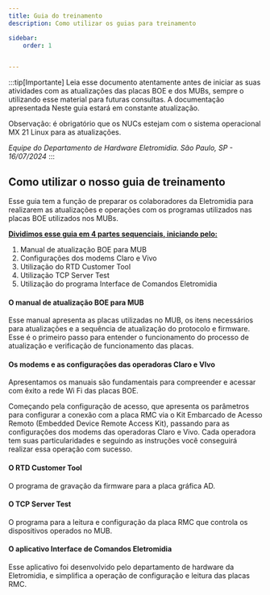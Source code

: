 ```yaml
---
title: Guia do treinamento
description: Como utilizar os guias para treinamento

sidebar:
    order: 1


---
```


[comment]: <> (Documentação online para o aplicativo Interface de Comando Eletromidia)
[comment]: <> (Criado por Alexandre de Abreu - alexandre.abreu@eletromidia.com.br)
[comment]: <> (Data : 17/06/2024)

 
:::tip[Importante]
Leia esse documento atentamente antes de iniciar as suas atividades com as atualizações das placas BOE e dos MUBs, sempre o utilizando esse material para futuras consultas. A documentação apresentada Neste guia estará em constante atualização.

Observação: é obrigatório que os NUCs estejam com o sistema operacional MX 21 Linux para as atualizações.

<i>Equipe do Departamento de Hardware Eletromidia. 
São Paulo, SP  - 16/07/2024</i>
::: 

## Como utilizar o nosso guia de treinamento

Esse guia tem a função de preparar os colaboradores da Eletromidia para realizarem as atualizações e operações com os programas utilizados nas placas BOE utilizados nos MUBs.

<b><u>Dividimos esse guia em 4 partes sequenciais, iniciando pelo:</b></u>

1. Manual de atualização BOE para MUB
2. Configurações dos modems Claro e Vivo
3. Utilização do RTD Customer Tool
4. Utilização TCP Server Test
5. Utilização do programa Interface de Comandos Eletromidia 

#### O manual de atualização BOE para MUB

Esse manual apresenta as placas utilizadas no MUB, os itens necessários para atualizações e a sequência de atualização do protocolo e firmware. Esse é o primeiro passo para entender o funcionamento do processo de atualização e verificação de funcionamento das placas.

#### Os modems e as configurações das operadoras Claro e VIvo

Apresentamos os manuais são fundamentais para compreender e acessar com êxito a rede Wi Fi das placas BOE.

Começando pela configuração de acesso, que apresenta os parâmetros para configurar a conexão com a placa RMC via o Kit Embarcado de Acesso Remoto (Embedded Device Remote Access Kit), passando para as configurações dos modems das operadoras Claro e Vivo. Cada operadora tem suas particularidades e seguindo as instruções você conseguirá realizar essa operação com sucesso.

#### O RTD Customer Tool

O programa de gravação da firmware para a placa gráfica AD.

#### O TCP Server Test

O programa para a leitura e configuração da placa RMC que controla os dispositivos operados no MUB.

#### O aplicativo Interface de Comandos Eletromidia

Esse aplicativo foi desenvolvido pelo departamento de hardware da Eletromidia, e simplifica a operação de configuração e leitura das placas RMC.

